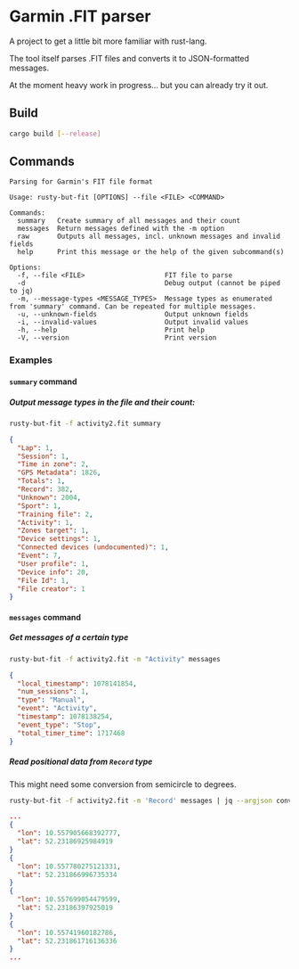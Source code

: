 # Garmin .FIT parser

A project to get a little bit more familiar with rust-lang.

The tool itself parses .FIT files and converts it to JSON-formatted messages.

At the moment heavy work in progress... but you can already try it out.

## Build
```bash
cargo build [--release]
```

## Commands
```text
Parsing for Garmin's FIT file format

Usage: rusty-but-fit [OPTIONS] --file <FILE> <COMMAND>

Commands:
  summary   Create summary of all messages and their count
  messages  Return messages defined with the -m option
  raw       Outputs all messages, incl. unknown messages and invalid fields
  help      Print this message or the help of the given subcommand(s)

Options:
  -f, --file <FILE>                    FIT file to parse
  -d                                   Debug output (cannot be piped to jq)
  -m, --message-types <MESSAGE_TYPES>  Message types as enumerated from 'summary' command. Can be repeated for multiple messages.
  -u, --unknown-fields                 Output unknown fields
  -i, --invalid-values                 Output invalid values
  -h, --help                           Print help
  -V, --version                        Print version
```

### Examples

#### `summary` command
##### Output message types in the file and their count:
```bash
rusty-but-fit -f activity2.fit summary
```
```json
{
  "Lap": 1,
  "Session": 1,
  "Time in zone": 2,
  "GPS Metadata": 1826,
  "Totals": 1,
  "Record": 382,
  "Unknown": 2004,
  "Sport": 1,
  "Training file": 2,
  "Activity": 1,
  "Zones target": 1,
  "Device settings": 1,
  "Connected devices (undocumented)": 1,
  "Event": 7,
  "User profile": 1,
  "Device info": 20,
  "File Id": 1,
  "File creator": 1
}
```
#### `messages` command
##### Get messages of a certain type
```bash
rusty-but-fit -f activity2.fit -m "Activity" messages
```
```json
{
  "local_timestamp": 1078141854,
  "num_sessions": 1,
  "type": "Manual",
  "event": "Activity",
  "timestamp": 1078138254,
  "event_type": "Stop",
  "total_timer_time": 1717468
}
```

##### Read positional data from `Record` type
This might need some conversion from semicircle to degrees.
```bash
rusty-but-fit -f activity2.fit -m 'Record' messages | jq --argjson conversion "$((2**31))" '.[].message | {lon: (."position_long" * 180/$conversion), lat: (."position_lat" * 180/$conversion)}'
```
```json
...
{
  "lon": 10.557905668392777,
  "lat": 52.23186925984919
}
{
  "lon": 10.557780275121331,
  "lat": 52.231866996735334
}
{
  "lon": 10.557699054479599,
  "lat": 52.23186397925019
}
{
  "lon": 10.55741960182786,
  "lat": 52.231861716136336
}
...
```
